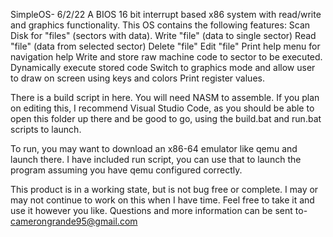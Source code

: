 SimpleOS- 6/2/22
A BIOS 16 bit interrupt based x86 system with read/write and graphics 
functionality. This OS contains the following features:
Scan Disk for "files" (sectors with data).
Write "file" (data to single sector)
Read "file" (data from selected sector)
Delete "file"
Edit "file" 
Print help menu for navigation help
Write and store raw machine code to sector to be executed.
Dynamically execute stored code
Switch to graphics mode and allow user to draw on screen using keys and colors
Print register values.

There is a build script in here. You will need NASM to assemble. If you plan on editing this, 
I recommend Visual Studio Code, as you should be able to open this folder up there and be good 
to go, using the build.bat and run.bat scripts to launch.

To run, you may want to download an x86-64 emulator like qemu and launch there. I have 
included run script, you can use that to launch the program assuming you have qemu 
configured correctly.

This product is in a working state, but is not bug free or complete. I may or may not
continue to work on this when I have time. Feel free to take it and use it however
you like. Questions and more information can be sent to-
camerongrande95@gmail.com
